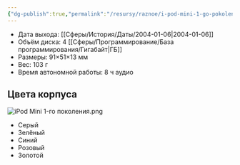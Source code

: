 ```yaml
---
{"dg-publish":true,"permalink":"/resursy/raznoe/i-pod-mini-1-go-pokoleniya/","tags":["Apple"]}
---
```


- Дата выхода: [[Сферы/История/Даты/2004-01-06\|2004-01-06]] 
- Объём диска: 4 [[Сферы/Программирование/База программирования/Гигабайт\|ГБ]]
- Размеры: 91×51×13 мм
- Вес: 103 г
- Время автономной работы: 8 ч аудио 
## Цвета корпуса 
![iPod Mini 1-го поколения.png](/img/user/%D0%90%D1%80%D1%85%D0%B8%D0%B2/%D0%9A%D1%8D%D1%88/iPod%20Mini%201-%D0%B3%D0%BE%20%D0%BF%D0%BE%D0%BA%D0%BE%D0%BB%D0%B5%D0%BD%D0%B8%D1%8F.png)
- Серый 
- Зелёный 
- Синий 
- Розовый 
- Золотой 